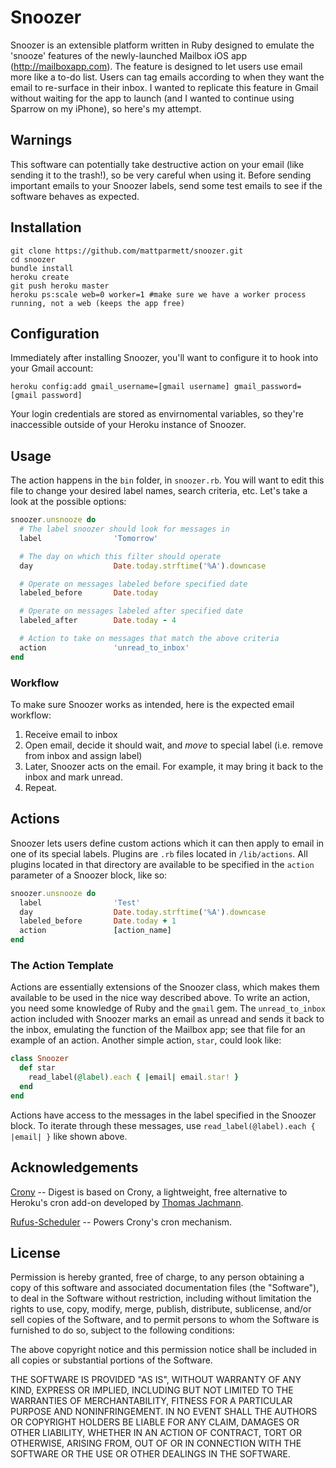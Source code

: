# Snoozer #

Snoozer is an extensible platform written in Ruby designed to emulate the 'snooze' features of the newly-launched Mailbox iOS app (http://mailboxapp.com).  The feature is designed to let users use email more like a to-do list.  Users can tag emails according to when they want the email to re-surface in their inbox.  I wanted to replicate this feature in Gmail without waiting for the app to launch (and I wanted to continue using Sparrow on my iPhone), so here's my attempt.

## Warnings ##

This software can potentially take destructive action on your email (like sending it to the trash!), so be very careful when using it.  Before sending important emails to your Snoozer labels, send some test emails to see if the software behaves as expected.

## Installation ##

```
git clone https://github.com/mattparmett/snoozer.git
cd snoozer
bundle install
heroku create
git push heroku master
heroku ps:scale web=0 worker=1 #make sure we have a worker process running, not a web (keeps the app free)
```

## Configuration ##

Immediately after installing Snoozer, you'll want to configure it to hook into your Gmail account:

	heroku config:add gmail_username=[gmail username] gmail_password=[gmail password]

Your login credentials are stored as envirnomental variables, so they're inaccessible outside of your Heroku instance of Snoozer.

## Usage ##

The action happens in the `bin` folder, in `snoozer.rb`.  You will want to edit this file to change your desired label names, search criteria, etc.  Let's take a look at the possible options:

```ruby
snoozer.unsnooze do
  # The label snoozer should look for messages in
  label                'Tomorrow'

  # The day on which this filter should operate
  day                  Date.today.strftime('%A').downcase

  # Operate on messages labeled before specified date
  labeled_before       Date.today

  # Operate on messages labeled after specified date
  labeled_after        Date.today - 4

  # Action to take on messages that match the above criteria
  action               'unread_to_inbox'
end
```

### Workflow

To make sure Snoozer works as intended, here is the expected email workflow:

1.	Receive email to inbox
2.	Open email, decide it should wait, and *move* to special label (i.e. remove from inbox and assign label)
3.	Later, Snoozer acts on the email.  For example, it may bring it back to the inbox and mark unread.
4.	Repeat.

## Actions ##

Snoozer lets users define custom actions which it can then apply to email in one of its special labels.  Plugins are ```.rb``` files located in `/lib/actions`.  All plugins located in that directory are available to be specified in the `action` parameter of a Snoozer block, like so:

```ruby
snoozer.unsnooze do
  label                'Test'
  day                  Date.today.strftime('%A').downcase
  labeled_before       Date.today + 1
  action               [action_name]
end
```

### The Action Template ###

Actions are essentially extensions of the Snoozer class, which makes them available to be used in the nice way described above.  To write an action, you need some knowledge of Ruby and the `gmail` gem.  The `unread_to_inbox` action included with Snoozer marks an email as unread and sends it back to the inbox, emulating the function of the Mailbox app; see that file for an example of an action.  Another simple action, `star`, could look like:

```ruby
class Snoozer
  def star
    read_label(@label).each { |email| email.star! }
  end
end
```

Actions have access to the messages in the label specified in the Snoozer block.  To iterate through these messages, use `read_label(@label).each { |email| }` like shown above.

## Acknowledgements ##

[Crony](https://github.com/thomasjachmann/crony) -- Digest is based on Crony, a lightweight, free alternative to Heroku's cron add-on developed by [Thomas Jachmann](https://github.com/thomasjachmann).

[Rufus-Scheduler](https://github.com/jmettraux/rufus-scheduler) -- Powers Crony's cron mechanism.

## License ##

Permission is hereby granted, free of charge, to any person obtaining a copy of this software and associated documentation files (the "Software"), to deal in the Software without restriction, including without limitation the rights to use, copy, modify, merge, publish, distribute, sublicense, and/or sell copies of the Software, and to permit persons to whom the Software is furnished to do so, subject to the following conditions:

The above copyright notice and this permission notice shall be included in all copies or substantial portions of the Software.

THE SOFTWARE IS PROVIDED "AS IS", WITHOUT WARRANTY OF ANY KIND, EXPRESS OR IMPLIED, INCLUDING BUT NOT LIMITED TO THE WARRANTIES OF MERCHANTABILITY, FITNESS FOR A PARTICULAR PURPOSE AND NONINFRINGEMENT. IN NO EVENT SHALL THE AUTHORS OR COPYRIGHT HOLDERS BE LIABLE FOR ANY CLAIM, DAMAGES OR OTHER LIABILITY, WHETHER IN AN ACTION OF CONTRACT, TORT OR OTHERWISE, ARISING FROM, OUT OF OR IN CONNECTION WITH THE SOFTWARE OR THE USE OR OTHER DEALINGS IN THE SOFTWARE.